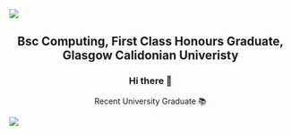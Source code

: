 <img src="https://capsule-render.vercel.app/api?type=waving&color=0:7EDEE7,50:BC5EFF,100:E8B158&text=Jonathan+Ward+-+Github+Profile+💻&height=150&section=header&fontSize=35&animation=fadeIn&fontColor=FFFFFF"/>
<h2 align="center">
    Bsc Computing, First Class Honours Graduate, Glasgow Calidonian Univeristy
</h2>
<div align="center">
    <h3>
        Hi there 👋
    </h3>
    <p>
        Recent University Graduate 📚
    </p>
</div>
<a src="https://github.com/yurijserrano/Github-Profile-Readme-Logos/blob/master/programming%20languages/java.svg"/>
<img src="https://capsule-render.vercel.app/api?section=footer&type=waving&color=0:7EDEE7,50:BC5EFF,100:E8B158&height=70"/>